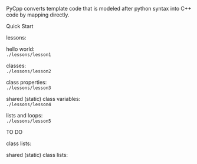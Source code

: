 
PyCpp converts template code that is modeled 
after python syntax into C++ code by mapping directly.

Quick Start

lessons:

hello world:  
`./lessons/lesson1`

classes:  
`./lessons/lesson2`

class properties:  
`./lessons/lesson3`

shared (static) class variables:  
`./lessons/lesson4`

lists and loops:  
`./lessons/lesson5`



TO DO

class lists:

shared (static) class lists: